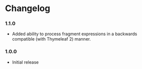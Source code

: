 
Changelog
=========

### 1.1.0
 - Added ability to process fragment expressions in a backwards compatible (with
   Thymeleaf 2) manner.

### 1.0.0
 - Initial release
